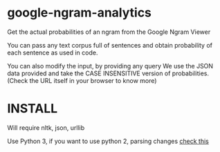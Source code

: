 # google-ngram-analytics
Get the actual probabilities of an ngram from the Google Ngram Viewer

You can pass any text corpus full of sentences and obtain probability of each sentence as used in code.

You can also modify the input, by providing any query
We use the JSON data provided and take the CASE INSENSITIVE version of probabilities. (Check the URL itself in your browser to know more)

# INSTALL
Will require nltk, json, urllib

Use Python 3, if you want to use python 2, parsing changes [check this](https://stackoverflow.com/questions/12965203/how-to-get-json-from-webpage-into-python-script) 
